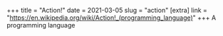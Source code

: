 +++
title = "Action!"
date = 2021-03-05
slug = "action"
[extra]
link = "https://en.wikipedia.org/wiki/Action!_(programming_language)"
+++
A programming language

